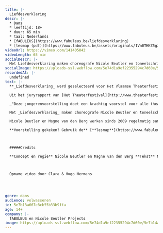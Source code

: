 ```yaml
---
title: |-
  Liefdesverklaring
descr: |-
  * Dans
  * leeftijd: 18+
  * duur: 65 min
  * taal: Nederlands
  * [fABULEUS](https://www.fabuleus.be/liefdesverklaring)
  * [lesmap (pdf)](https://www.fabuleus.be/assets/originals/1Vn0THKZ5gJzhp51W1Dh9q_LQYLfoi8qB.pdf)‍
videoUrl: https://vimeo.com/141405842
videoLength: 65 min
socialDescr: |-
  Met Liefdesverklaring maken choreografe Nicole Beutler en toneelschrijfster Magne van den Berg een schaduwversie van het ophefmakende Publikumsbeschimpfung van Peter Handke uit 1966, dat de toenmalige theaterwetten van tafel veegde. Liefdesverklaring keert de tekst om tot een verleidelijke en verwarrende lofzang aan het theater en het publiek; uitgesproken, gedanst en gebeatboxt door zes jonge spelers en voortgestuwd door de onweerstaanbare elektronische beats van DJ/componist Gary Shepherd.
socialImage: https://uploads-ssl.webflow.com/5e74d1a9ef22355294c7d60e/5e7b14a4dba97fbce607fedb_fabuleus_liefdesverklaring.jpg
recordedAt: |-
  undefined
text: |-
  **_Liefdesverklaring_ werd geselecteerd voor Het Vlaamse Theaterfestival 2015. Bovendien wordt de voorstelling ook getoond op het Nederlandse Theaterfestival.**

  Uit het juryrapport van [Het Theaterfestival](http://www.theaterfestival.be/2015/jury):

  _"Deze jongerenvoorstelling doet een krachtig voorstel voor alle theater, te beginnen met haar opgeslagen wimpers en haar welgemeende glimlach naar de zaal. Een zeldzaam mooie ode aan de magie tussen scène en publiek. Een visitekaartje voor het theater."_

  Met _Liefdesverklaring_ maken choreografe Nicole Beutler en toneelschrijfster Magne van den Berg een schaduwversie van het ophefmakende _Publikumsbeschimpfung_ van Peter Handke uit 1966, dat de toenmalige theaterwetten van tafel veegde. _Liefdesverklaring_ keert de tekst om tot een verleidelijke en verwarrende lofzang aan het theater en het publiek; uitgesproken, gedanst en gebeatboxt door zes jonge spelers en voortgestuwd door de onweerstaanbare elektronische beats van DJ/componist Gary Shepherd.

  Nicole Beutler en Magne van den Berg werken sinds 2009 regelmatig samen, o.a. voor _1: SONGS_ (2009) en de jongerenvoorstelling _PIECE_ (2011). Hun werk valt niet in een vakje te stoppen. Is het dans? Is het theater? Een uit de hand gelopen popconcert? Vast staat dat het telkens zinderende belevenissen zijn.

  **Voorstelling gekeken? Gebruik de** [**lesmap**](https://www.fabuleus.be/assets/originals/1Vn0THKZ5gJzhp51W1Dh9q_LQYLfoi8qB.pdf) **voor nog meer plezier.**

  ‍

  #####Credits

  **Concept en regie** Nicole Beutler en Magne van den Berg **Tekst** Magne van den Berg, naar _Publikumsbeschimpfung_ van Peter Handke **Performers** Allen Assi, Bastien Bodarwé, Siska Bouwen, Laetitia Janssens, Stephanie Peeters en Jonas Vermeulen **Dramaturgie** Peter Anthonissen **Muziek** Gary Shepherd **Gebaren** Justa ter Haar **Toneelbeeld** Timme Afschrift **Kostuums** Dorine Van Autreve **Repetitor** Katja Pire **Productie** _f_ABULEUS en NBprojects **Coproductie** TAKT Dommelhof en KU\[N\]ST Leuven vzw in het kader van het stadsproject “Vesalius kruipt onder je huid”

  ‍

  Opname video door Clara & Hugo Hermans

  ‍

  ‍
genre: dans
audience: volwassenen
id: 5e7b13a667e8cb55b33b9ffa
age: 14+
company: |-
  fABULEUS en Nicole Beutler Projects
image: https://uploads-ssl.webflow.com/5e74d1a9ef22355294c7d60e/5e7b14a4dba97fbce607fedb_fabuleus_liefdesverklaring.jpg
---
```

